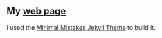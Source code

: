 ## My [web page](http://gabriel-hurtado.github.io)

I used the [Minimal Mistakes Jekyll Theme](https://mmistakes.github.io/minimal-mistakes/) to build it.